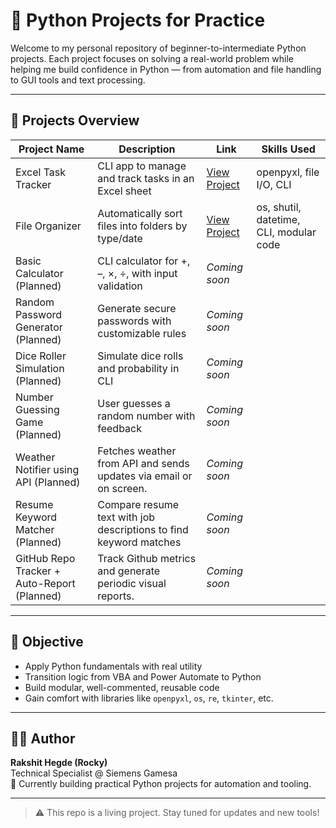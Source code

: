 # 🐍 Python Projects for Practice

Welcome to my personal repository of beginner-to-intermediate Python projects. Each project focuses on solving a real-world problem while helping me build confidence in Python — from automation and file handling to GUI tools and text processing.

---

## 📂 Projects Overview

| Project Name                 | Description                                           | Link                                |Skills Used                           |
|-----------------------------|-------------------------------------------------------|-------------------------------------|---------------------------------------|
|  Excel Task Tracker        | CLI app to manage and track tasks in an Excel sheet   | [View Project](./ExcelTaskTracker/) |openpyxl, file I/O, CLI                 |
|  File Organizer            | Automatically sort files into folders by type/date    | [View Project](./FileOrganizer/)    |os, shutil, datetime, CLI, modular code |
|  Basic Calculator	(Planned) | CLI calculator for +, –, ×, ÷, with input validation | _Coming soon_                       |
|  Random Password Generator (Planned) | Generate secure passwords with customizable rules | _Coming soon_                 |
|  Dice Roller Simulation (Planned) | Simulate dice rolls and probability in CLI     | _Coming soon_                       |
|  Number Guessing Game (Planned) | User guesses a random number with feedback       | _Coming soon_                       |
|  Weather Notifier using API (Planned) | Fetches weather from API and sends updates via email or on screen. | _Coming soon_ |
|  Resume Keyword Matcher (Planned)| Compare resume text with job descriptions to find keyword matches | _Coming soon_     |
|  GitHub Repo Tracker + Auto-Report (Planned)| Track Github metrics and generate periodic visual reports.| _Coming soon_ |
---

## 🎯 Objective
- Apply Python fundamentals with real utility
- Transition logic from VBA and Power Automate to Python
- Build modular, well-commented, reusable code
- Gain comfort with libraries like `openpyxl`, `os`, `re`, `tkinter`, etc.

---

## 👨‍💻 Author

**Rakshit Hegde (Rocky)**  
Technical Specialist @ Siemens Gamesa  
📌 Currently building practical Python projects for automation and tooling.

---

> ⚠️ This repo is a living project. Stay tuned for updates and new tools!
